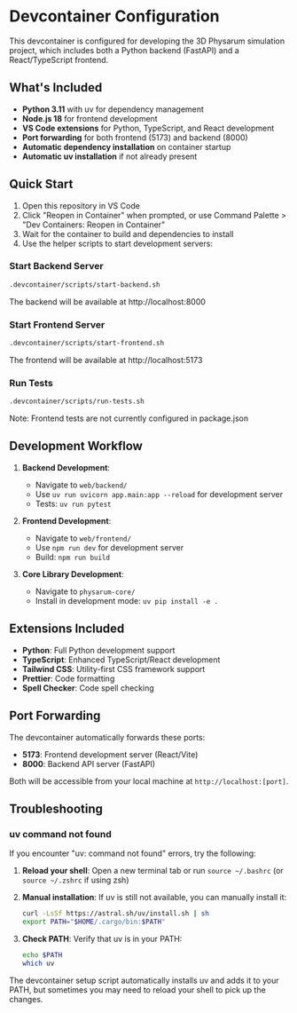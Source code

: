 # Devcontainer Configuration

This devcontainer is configured for developing the 3D Physarum simulation project, which includes both a Python backend (FastAPI) and a React/TypeScript frontend.

## What's Included

- **Python 3.11** with uv for dependency management
- **Node.js 18** for frontend development
- **VS Code extensions** for Python, TypeScript, and React development
- **Port forwarding** for both frontend (5173) and backend (8000)
- **Automatic dependency installation** on container startup
- **Automatic uv installation** if not already present

## Quick Start

1. Open this repository in VS Code
2. Click "Reopen in Container" when prompted, or use Command Palette > "Dev Containers: Reopen in Container"
3. Wait for the container to build and dependencies to install
4. Use the helper scripts to start development servers:

### Start Backend Server
```bash
.devcontainer/scripts/start-backend.sh
```
The backend will be available at http://localhost:8000

### Start Frontend Server
```bash
.devcontainer/scripts/start-frontend.sh
```
The frontend will be available at http://localhost:5173

### Run Tests
```bash
.devcontainer/scripts/run-tests.sh
```
Note: Frontend tests are not currently configured in package.json

## Development Workflow

1. **Backend Development**: 
   - Navigate to `web/backend/`
   - Use `uv run uvicorn app.main:app --reload` for development server
   - Tests: `uv run pytest`

2. **Frontend Development**:
   - Navigate to `web/frontend/`
   - Use `npm run dev` for development server
   - Build: `npm run build`

3. **Core Library Development**:
   - Navigate to `physarum-core/`
   - Install in development mode: `uv pip install -e .`

## Extensions Included

- **Python**: Full Python development support
- **TypeScript**: Enhanced TypeScript/React development
- **Tailwind CSS**: Utility-first CSS framework support
- **Prettier**: Code formatting
- **Spell Checker**: Code spell checking

## Port Forwarding

The devcontainer automatically forwards these ports:
- **5173**: Frontend development server (React/Vite)
- **8000**: Backend API server (FastAPI)

Both will be accessible from your local machine at `http://localhost:[port]`.

## Troubleshooting

### uv command not found

If you encounter "uv: command not found" errors, try the following:

1. **Reload your shell**: Open a new terminal tab or run `source ~/.bashrc` (or `source ~/.zshrc` if using zsh)

2. **Manual installation**: If uv is still not available, you can manually install it:
   ```bash
   curl -LsSf https://astral.sh/uv/install.sh | sh
   export PATH="$HOME/.cargo/bin:$PATH"
   ```

3. **Check PATH**: Verify that uv is in your PATH:
   ```bash
   echo $PATH
   which uv
   ```

The devcontainer setup script automatically installs uv and adds it to your PATH, but sometimes you may need to reload your shell to pick up the changes.